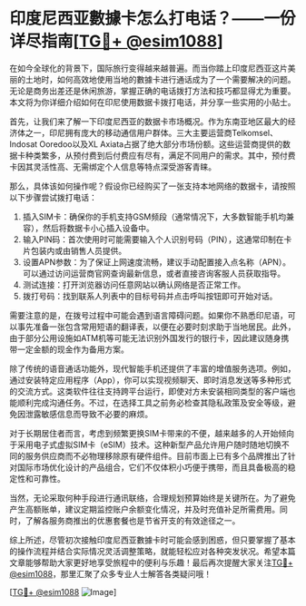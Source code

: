 # 印度尼西亚數據卡怎么打电话？——一份详尽指南[[TG💪+ @esim1088](https://t.me/s/esim1088)]

在如今全球化的背景下，国际旅行变得越来越普遍。而当你踏上印度尼西亚这片美丽的土地时，如何高效地使用当地的數據卡进行通话成为了一个需要解决的问题。无论是商务出差还是休闲旅游，掌握正确的电话拨打方法和技巧都显得尤为重要。本文将为你详细介绍如何在印尼使用数据卡拨打电话，并分享一些实用的小贴士。

首先，让我们来了解一下印度尼西亚的数据卡市场概况。作为东南亚地区最大的经济体之一，印尼拥有庞大的移动通信用户群体。三大主要运营商Telkomsel、Indosat Ooredoo以及XL Axiata占据了绝大部分市场份额。这些运营商提供的数据卡种类繁多，从预付费到后付费应有尽有，满足不同用户的需求。其中，预付费卡因其灵活性高、无需绑定个人信息等特点深受游客青睐。

那么，具体该如何操作呢？假设你已经购买了一张支持本地网络的数据卡，请按照以下步骤尝试拨打电话：

1. 插入SIM卡：确保你的手机支持GSM频段（通常情况下，大多数智能手机均兼容），然后将数据卡小心插入设备中。
2. 输入PIN码：首次使用时可能需要输入个人识别号码（PIN），这通常印制在卡片包装内或由销售人员提供。
3. 设置APN参数：为了保证上网速度流畅，建议手动配置接入点名称（APN）。可以通过访问运营商官网查询最新信息，或者直接咨询客服人员获取指导。
4. 测试连接：打开浏览器访问任意网站以确认网络是否正常工作。
5. 拨打号码：找到联系人列表中的目标号码并点击呼叫按钮即可开始对话。

需要注意的是，在拨号过程中可能会遇到语言障碍问题。如果你不熟悉印尼语，可以事先准备一张包含常用短语的翻译表，以便在必要时刻求助于当地居民。此外，由于部分公用设施如ATM机等可能无法识别外国发行的银行卡，因此建议随身携带一定金额的现金作为备用方案。

除了传统的语音通话功能外，现代智能手机还提供了丰富的增值服务选项。例如，通过安装特定应用程序（App），你可以实现视频聊天、即时消息发送等多种形式的交流方式。这类软件往往支持跨平台运行，即使对方未安装相同类型的客户端也能顺利完成沟通任务。不过，在选择工具之前务必检查其隐私政策及安全等级，避免因泄露敏感信息而导致不必要的麻烦。

对于长期居住者而言，考虑到频繁更换SIM卡带来的不便，越来越多的人开始倾向于采用电子式虚拟SIM卡（eSIM）技术。这种新型产品允许用户随时随地切换不同的服务供应商而不必物理移除原有硬件组件。目前市面上已有多个品牌推出了针对国际市场优化设计的产品组合，它们不仅体积小巧便于携带，而且具备极高的稳定性和可靠性。

当然，无论采取何种手段进行通讯联络，合理规划预算始终是关键所在。为了避免产生高额账单，建议定期监控账户余额变化情况，并及时充值补足所需费用。同时，了解各服务商推出的优惠套餐也是节省开支的有效途径之一。

综上所述，尽管初次接触印度尼西亚數據卡时可能会感到困惑，但只要掌握了基本的操作流程并结合实际情况灵活调整策略，就能轻松应对各种突发状况。希望本篇文章能够帮助大家更好地享受旅程中的便利与乐趣！最后再次提醒大家关注[TG💪+ @esim1088](https://t.me/s/esim1088)，那里汇聚了众多专业人士解答各类疑问哦！

[[TG💪+ @esim1088](https://t.me/s/esim1088) ![Image](https://i.postimg.cc/4NQfJmqS/Snipaste-2025-05-13-00-14-12.png)]